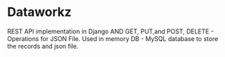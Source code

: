 # Dataworkz
REST API implementation in Django AND GET, PUT,and POST, DELETE - Operations for JSON File.
Used in memory DB - MySQL database to store the records and json file.
